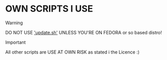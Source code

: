 # OWN SCRIPTS I USE
> [!WARNING]
> DO NOT USE ['update.sh'](scripts/update.sh) UNLESS YOU'RE ON FEDORA or so based distro!

> [!IMPORTANT]
> All other scripts are USE AT OWN RISK as stated i the Licence :)

